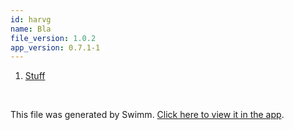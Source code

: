 ```yaml
---
id: harvg
name: Bla
file_version: 1.0.2
app_version: 0.7.1-1
---
```


<!-- Steps - Do not remove this comment -->
1. [Stuff](https://app.swimm.io/repos/Z2l0aHViJTNBJTNBc3BhY2VkJTNBJTNBbGlwYW5za2k=/docs/1f4r6)


<br/>

This file was generated by Swimm. [Click here to view it in the app](https://app.swimm.io/repos/Z2l0aHViJTNBJTNBc2xvdy1kb3duJTNBJTNBbGlwYW5za2k=/docs/harvg).